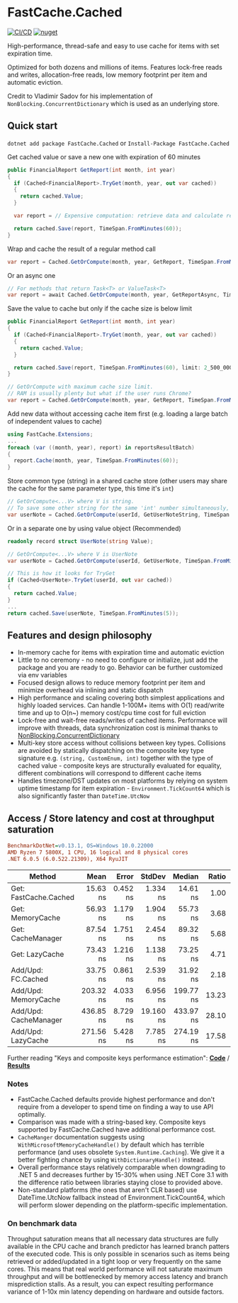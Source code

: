 # FastCache.Cached
[![CI/CD](https://github.com/neon-sunset/fast-cache/actions/workflows/dotnet-releaser.yml/badge.svg)](https://github.com/neon-sunset/fast-cache/actions/workflows/dotnet-releaser.yml)
[![nuget](https://badgen.net/nuget/v/FastCache.Cached/latest)](https://www.nuget.org/packages/FastCache.Cached/)

High-performance, thread-safe and easy to use cache for items with set expiration time.

Optimized for both dozens and millions of items. Features lock-free reads and writes, allocation-free reads, low memory footprint per item and automatic eviction.

Credit to Vladimir Sadov for his implementation of `NonBlocking.ConcurrentDictionary` which is used as an underlying store.

## Quick start
`dotnet add package FastCache.Cached` or `Install-Package FastCache.Cached`

Get cached value or save a new one with expiration of 60 minutes
```csharp
public FinancialReport GetReport(int month, int year)
{
  if (Cached<FinancialReport>.TryGet(month, year, out var cached))
  {
    return cached.Value;
  }

  var report = // Expensive computation: retrieve data and calculate report

  return cached.Save(report, TimeSpan.FromMinutes(60));
}
```

Wrap and cache the result of a regular method call
```csharp
var report = Cached.GetOrCompute(month, year, GetReport, TimeSpan.FromMinutes(60));
```

Or an async one
```csharp
// For methods that return Task<T> or ValueTask<T>
var report = await Cached.GetOrCompute(month, year, GetReportAsync, TimeSpan.FromMinutes(60));
```

Save the value to cache but only if the cache size is below limit
```csharp
public FinancialReport GetReport(int month, int year)
{
  if (Cached<FinancialReport>.TryGet(month, year, out var cached))
  {
    return cached.Value;
  }

  return cached.Save(report, TimeSpan.FromMinutes(60), limit: 2_500_000);
}
```
```csharp
// GetOrCompute with maximum cache size limit.
// RAM is usually plenty but what if the user runs Chrome?
var report = Cached.GetOrCompute(month, year, GetReport, TimeSpan.FromMinutes(60), limit: 2_500_000);
```

Add new data without accessing cache item first (e.g. loading a large batch of independent values to cache)
```csharp
using FastCache.Extensions;
...
foreach (var ((month, year), report) in reportsResultBatch)
{
  report.Cache(month, year, TimeSpan.FromMinutes(60));
}
```

Store common type (string) in a shared cache store (other users may share the cache for the same parameter type, this time it's `int`)
```csharp
// GetOrCompute<...V> where V is string.
// To save some other string for the same 'int' number simultaneously, look at the option below :)
var userNote = Cached.GetOrCompute(userId, GetUserNoteString, TimeSpan.FromMinutes(5));
```

Or in a separate one by using value object (Recommended)
```csharp
readonly record struct UserNote(string Value);

// GetOrCompute<...V> where V is UserNote
var userNote = Cached.GetOrCompute(userId, GetUserNote, TimeSpan.FromMinutes(5));
```
```csharp
// This is how it looks for TryGet
if (Cached<UserNote>.TryGet(userId, out var cached))
{
  return cached.Value;
}
...
return cached.Save(userNote, TimeSpan.FromMinutes(5));
```

## Features and design philosophy
- In-memory cache for items with expiration time and automatic eviction
- Little to no ceremony - no need to configure or initialize, just add the package and you are ready to go. Behavior can be further customized via env variables
- Focused design allows to reduce memory footprint per item and minimize overhead via inlining and static dispatch
- High performance and scaling covering both simplest applications and highly loaded services. Can handle 1-100M+ items with O(1) read/write time and up to O(n~) memory cost/cpu time cost for full eviction
- Lock-free and wait-free reads/writes of cached items. Performance will improve with threads, data synchronization cost is minimal thanks to [NonBlocking.ConcurrentDictionary](https://github.com/VSadov/NonBlocking)
- Multi-key store access without collisions between key types. Collisions are avoided by statically dispatching on the composite key type signature e.g. `(string, CustomEnum, int)` together with the type of cached value - composite keys are structurally evaluated for equality, different combinations will correspond to different cache items
- Handles timezone/DST updates on most platforms by relying on system uptime timestamp for item expiration - `Environment.TickCount64` which is also significantly faster than `DateTime.UtcNow`

## Access / Store latency and cost at throughput saturation
``` ini
BenchmarkDotNet=v0.13.1, OS=Windows 10.0.22000
AMD Ryzen 7 5800X, 1 CPU, 16 logical and 8 physical cores
.NET 6.0.5 (6.0.522.21309), X64 RyuJIT
```
|                Method |      Mean |    Error |    StdDev |    Median | Ratio |  Gen 0 | Allocated |
|---------------------- |----------:|---------:|----------:|----------:|------:|-------:|----------:|
| Get: FastCache.Cached |  15.63 ns | 0.452 ns |  1.334 ns |  14.61 ns |  1.00 |      - |         - |
| Get: MemoryCache      |  56.93 ns | 1.179 ns |  1.904 ns |  55.73 ns |  3.68 |      - |         - |
| Get: CacheManager     |  87.54 ns | 1.751 ns |  2.454 ns |  89.32 ns |  5.68 |      - |         - |
| Get: LazyCache        |  73.43 ns | 1.216 ns |  1.138 ns |  73.25 ns |  4.71 |      - |         - |
| Add/Upd: FC.Cached    |  33.75 ns | 0.861 ns |  2.539 ns |  31.92 ns |  2.18 | 0.0024 |      40 B |
| Add/Upd: MemoryCache  | 203.32 ns | 4.033 ns |  6.956 ns | 199.77 ns | 13.23 | 0.0134 |     224 B |
| Add/Upd: CacheManager | 436.85 ns | 8.729 ns | 19.160 ns | 433.97 ns | 28.10 | 0.0215 |     360 B |
| Add/Upd: LazyCache    | 271.56 ns | 5.428 ns |  7.785 ns | 274.19 ns | 17.58 | 0.0286 |     480 B |

Further reading "Keys and composite keys performance estimation": **[Code](src/FastCache.Benchmarks/Defaults.cs)** / **[Results](docs/full-api-approx-perf-estimation-net7.md)**

### Notes
- FastCache.Cached defaults provide highest performance and don't require from a developer to spend time on finding a way to use API optimally.
- Comparison was made with a string-based key. Composite keys supported by FastCache.Cached have additional performance cost.
- `CacheManger` documentation suggests using `WithMicrosoftMemoryCacheHandle()` by default which has terrible performance (and uses obsolete `System.Runtime.Caching`). We give it a better fighting chance by using `WithDictionaryHandle()` instead.
- Overall performance stays relatively comparable when downgrading to .NET 5 and decreases further by 15-30% when using .NET Core 3.1 with the difference ratio between libraries staying close to provided above.
- Non-standard platforms (the ones that aren't CLR based) use DateTime.UtcNow fallback instead of Environment.TickCount64, which will perform slower depending on the platform-specific implementation.
### On benchmark data
Throughput saturation means that all necessary data structures are fully available in the CPU cache and branch predictor has learned branch patters of the executed code.
This is only possible in scenarios such as items being retrieved or added/updated in a tight loop or very frequently on the same cores.
This means that real world performance will not saturate maximum throughput and will be bottlenecked by memory access latency and branch misprediction stalls.
As a result, you can expect resulting performance variance of 1-10x min latency depending on hardware and outside factors.
